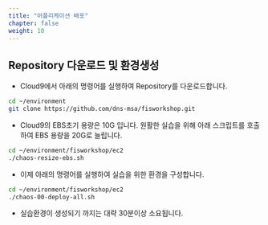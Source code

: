 ```yaml
---
title: "어플리케이션 배포"
chapter: false
weight: 10
---
```


## Repository 다운로드 및 환경생성
* Cloud9에서 아래의 명령어를 실행하여 Repository를 다운로드합니다.
```bash
cd ~/environment
git clone https://github.com/dns-msa/fisworkshop.git
```

* Cloud9의 EBS초기 용량은 10G 입니다. 원활한 실습을 위해 아래 스크립트를 호출하여 EBS 용량을 20G로 늘립니다.
```bash
cd ~/environment/fisworkshop/ec2
./chaos-resize-ebs.sh
```

* 이제 아래의 명령어를 실행하여 실습을 위한 환경을 구성합니다.
```bash
cd ~/environment/fisworkshop/ec2
./chaos-00-deploy-all.sh
```
* 실습환경이 생성되기 까지는 대략 30분이상 소요됩니다.